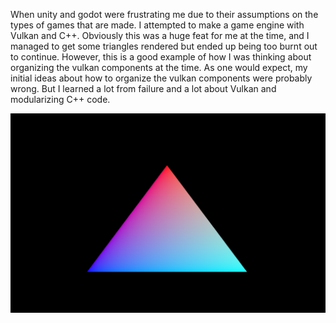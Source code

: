 When unity and godot were frustrating me due to their assumptions on the types of games that are made. I attempted to make a game engine with Vulkan and C++. Obviously this was a huge feat for me at the time, and I managed to get some triangles rendered but ended up being too burnt out to continue. However, this is a good example of how I was thinking about organizing the vulkan components at the time. As one would expect, my initial ideas about how to organize the vulkan components were probably wrong. But I learned a lot from failure and a lot about Vulkan and modularizing C++ code.  

![Example](image_for_readme.png "Example of the triangle I rendered")
